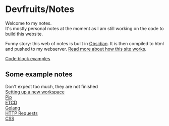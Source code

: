 # Devfruits/Notes   
   
Welcome to my notes.   
It's mostly personal notes at the moment as I am still working on the code to build this website.   
   
Funny story: this web of notes is built in [Obsidian](../../Private/Obsidian/Obsidian.md). It is then compiled to html and pushed to my webserver. [Read more about how this site works](Building%20Devfruits.md).   
   
[Code block examples](Code%20block%20examples.md)   
   
## Some example notes    
Don't expect too much, they are not finished   
[Setting up a new workspace](Setting%20up%20a%20new%20workspace.md)   
[Pip](Pip.md)   
[ETCD](ETCD.md)   
[Golang](Go.md)   
[HTTP Requests](HTTP%20Requests.md)   
[CSS](CSS.md)